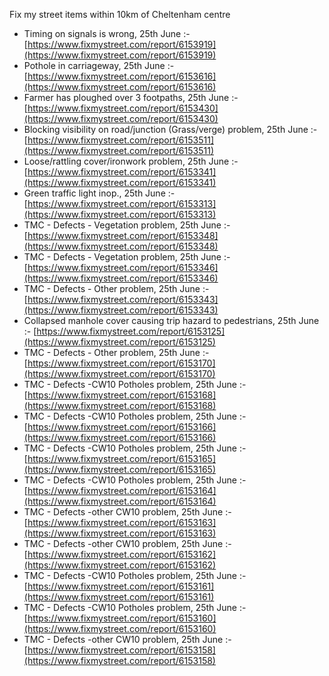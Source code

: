 Fix my street items within 10km of Cheltenham centre

<!-- fix_marker starts -->

- Timing on signals is wrong, 25th June :- [https://www.fixmystreet.com/report/6153919](https://www.fixmystreet.com/report/6153919)
- Pothole in carriageway, 25th June :- [https://www.fixmystreet.com/report/6153616](https://www.fixmystreet.com/report/6153616)
- Farmer has ploughed over 3 footpaths, 25th June :- [https://www.fixmystreet.com/report/6153430](https://www.fixmystreet.com/report/6153430)
- Blocking visibility on road/junction (Grass/verge) problem, 25th June :- [https://www.fixmystreet.com/report/6153511](https://www.fixmystreet.com/report/6153511)
- Loose/rattling cover/ironwork problem, 25th June :- [https://www.fixmystreet.com/report/6153341](https://www.fixmystreet.com/report/6153341)
- Green traffic light inop., 25th June :- [https://www.fixmystreet.com/report/6153313](https://www.fixmystreet.com/report/6153313)
- TMC - Defects - Vegetation problem, 25th June :- [https://www.fixmystreet.com/report/6153348](https://www.fixmystreet.com/report/6153348)
- TMC - Defects - Vegetation problem, 25th June :- [https://www.fixmystreet.com/report/6153346](https://www.fixmystreet.com/report/6153346)
- TMC - Defects - Other problem, 25th June :- [https://www.fixmystreet.com/report/6153343](https://www.fixmystreet.com/report/6153343)
- Collapsed manhole cover causing trip hazard to pedestrians, 25th June :- [https://www.fixmystreet.com/report/6153125](https://www.fixmystreet.com/report/6153125)
- TMC - Defects - Other problem, 25th June :- [https://www.fixmystreet.com/report/6153170](https://www.fixmystreet.com/report/6153170)
- TMC - Defects -CW10 Potholes problem, 25th June :- [https://www.fixmystreet.com/report/6153168](https://www.fixmystreet.com/report/6153168)
- TMC - Defects -CW10 Potholes problem, 25th June :- [https://www.fixmystreet.com/report/6153166](https://www.fixmystreet.com/report/6153166)
- TMC - Defects -CW10 Potholes problem, 25th June :- [https://www.fixmystreet.com/report/6153165](https://www.fixmystreet.com/report/6153165)
- TMC - Defects -CW10 Potholes problem, 25th June :- [https://www.fixmystreet.com/report/6153164](https://www.fixmystreet.com/report/6153164)
- TMC - Defects -other CW10 problem, 25th June :- [https://www.fixmystreet.com/report/6153163](https://www.fixmystreet.com/report/6153163)
- TMC - Defects -other CW10 problem, 25th June :- [https://www.fixmystreet.com/report/6153162](https://www.fixmystreet.com/report/6153162)
- TMC - Defects -CW10 Potholes problem, 25th June :- [https://www.fixmystreet.com/report/6153161](https://www.fixmystreet.com/report/6153161)
- TMC - Defects -CW10 Potholes problem, 25th June :- [https://www.fixmystreet.com/report/6153160](https://www.fixmystreet.com/report/6153160)
- TMC - Defects -other CW10 problem, 25th June :- [https://www.fixmystreet.com/report/6153158](https://www.fixmystreet.com/report/6153158)

<!-- fix_marker ends -->